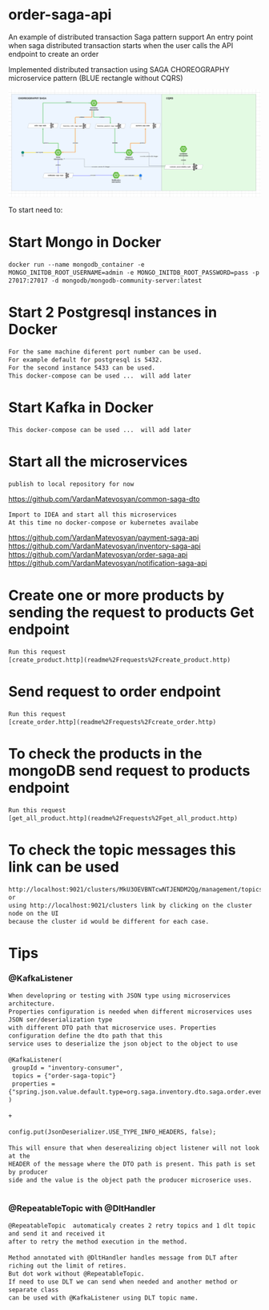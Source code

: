 # order-saga-api
An example of distributed transaction Saga pattern support
An entry point when saga distributed transaction starts
when the user calls the API endpoint to create an order

Implemented distributed transaction using SAGA CHOREOGRAPHY microservice pattern
(BLUE rectangle without CQRS)

![Saga_order-payment.png](readme%2Fimages%2FSaga_order-payment.png)

To start need to:
# Start Mongo in Docker
```
docker run --name mongodb_container -e MONGO_INITDB_ROOT_USERNAME=admin -e MONGO_INITDB_ROOT_PASSWORD=pass -p 27017:27017 -d mongodb/mongodb-community-server:latest
```
# Start 2 Postgresql instances in Docker
```
For the same machine diferent port number can be used.
For example default for postgresql is 5432. 
For the second instance 5433 can be used.
This docker-compose can be used ...  will add later
```
# Start Kafka in Docker
```
This docker-compose can be used ...  will add later
```

# Start all the microservices
```
publish to local repository for now
```
https://github.com/VardanMatevosyan/common-saga-dto


```
Import to IDEA and start all this microservices
At this time no docker-compose or kubernetes availabe
```
https://github.com/VardanMatevosyan/payment-saga-api
https://github.com/VardanMatevosyan/inventory-saga-api
https://github.com/VardanMatevosyan/order-saga-api
https://github.com/VardanMatevosyan/notification-saga-api


# Create one or more products by sending the request to products Get endpoint
```
Run this request
[create_product.http](readme%2Frequests%2Fcreate_product.http)
```

# Send request to order endpoint
```
Run this request
[create_order.http](readme%2Frequests%2Fcreate_order.http)
```

# To check the products in the mongoDB send request to products endpoint
```
Run this request
[get_all_product.http](readme%2Frequests%2Fget_all_product.http)
```

# To check the topic messages this link can be used
```
http://localhost:9021/clusters/MkU3OEVBNTcwNTJENDM2Qg/management/topics
or 
using http://localhost:9021/clusters link by clicking on the cluster node on the UI
because the cluster id would be different for each case.
```

# Tips
### @KafkaListener

```
When developring or testing with JSON type using microservices architecture.
Properties configuration is needed when different microservices uses JSON ser/deserialization type
with different DTO path that microservice uses. Properties configuration define the dto path that this
service uses to deserialize the json object to the object to use

@KafkaListener(
 groupId = "inventory-consumer",
 topics = {"order-saga-topic"}
 properties = {"spring.json.value.default.type=org.saga.inventory.dto.saga.order.event.OrderCreateEvent"}
)

+

config.put(JsonDeserializer.USE_TYPE_INFO_HEADERS, false);

This will ensure that when deserealizing object listener will not look at the
HEADER of the message where the DTO path is present. This path is set by producer
side and the value is the object path the producer microserice uses.


```

### @RepeatableTopic with @DltHandler
```
@RepeatableTopic  automaticaly creates 2 retry topics and 1 dlt topic and send it and received it
after to retry the method execution in the method. 

Method annotated with @DltHandler handles message from DLT after riching out the limit of retires.
But dot work without @RepeatableTopic.
If need to use DLT we can send when needed and another method or separate class 
can be used with @KafkaListener using DLT topic name.
```